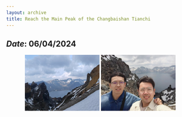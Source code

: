 ```yaml
---
layout: archive
title: Reach the Main Peak of the Changbaishan Tianchi
---
```


## *Date*: 06/04/2024

<figure>
  <center>
    <img src="/news/imgs/changbai_1.png" width="200"/>
    <img src="/news/imgs/changbai_2.png" width="200"/>
  </center>
</figure>




